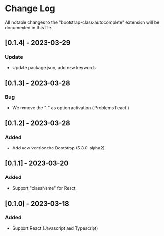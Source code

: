 # Change Log

All notable changes to the "bootstrap-class-autocomplete" extension will be documented in this file.

## [0.1.4] - 2023-03-29

### Update

- Update package.json, add new keywords


## [0.1.3] - 2023-03-28

### Bug

- We remove the "-" as option activation ( Problems React )

## [0.1.2] - 2023-03-28

### Added

- Add new version the Bootstrap (5.3.0-alpha2)

## [0.1.1] - 2023-03-20

### Added

- Support "className" for React

## [0.1.0] - 2023-03-18

### Added

- Support React (Javascript and Typescript)